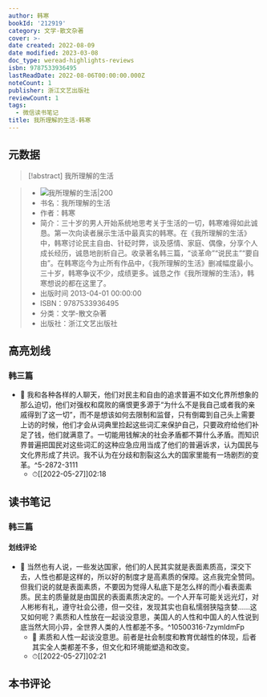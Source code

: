 ```yaml
---
author: 韩寒
bookId: '212919'
category: 文学-散文杂著
cover: >-
date created: 2022-08-09
date modified: 2023-03-08
doc_type: weread-highlights-reviews
isbn: 9787533936495
lastReadDate: 2022-08-06T00:00:00.000Z
noteCount: 1
publisher: 浙江文艺出版社
reviewCount: 1
tags:
  - 微信读书笔记
title: 我所理解的生活-韩寒
---
```


## 元数据

>[!abstract] 我所理解的生活

> - ![我所理解的生活|200](https://wfqqreader-1252317822.image.myqcloud.com/cover/919/212919/t7_212919.jpg)
> - 书名：我所理解的生活
> - 作者：韩寒
> - 简介：三十岁的男人开始系统地思考关于生活的一切，韩寒难得如此诚恳。第一次向读者展示生活中最真实的韩寒。在《我所理解的生活》中，韩寒讨论民主自由、针砭时弊，谈及感情、家庭、偶像，分享个人成长经历，诚恳地剖析自己。收录著名韩三篇，“谈革命”“说民主”“要自由”。在韩寒迄今为止所有作品中，《我所理解的生活》删减幅度最小。三十岁，韩寒争议不少，成绩更多。诚恳之作《我所理解的生活》，韩寒想说的都在这里了。
> - 出版时间 2013-04-01 00:00:00
> - ISBN：9787533936495
> - 分类：文学-散文杂著
> - 出版社：浙江文艺出版社

## 高亮划线

### 韩三篇

- 📌 我和各种各样的人聊天，他们对民主和自由的追求普遍不如文化界所想象的那么迫切，他们对强权和腐败的痛恨更多源于“为什么不是我自己或者我的亲戚得到了这一切”，而不是想该如何去限制和监督，只有倒霉到自己头上需要上访的时候，他们才会从词典里捡起这些词汇来保护自己，只要政府给他们补足了钱，他们就满意了。一切能用钱解决的社会矛盾都不算什么矛盾。而知识界普遍把国民对这些词汇的这种应急应用当成了他们的普遍诉求，认为国民与文化界形成了共识。我不认为在分歧和割裂这么大的国家里能有一场剧烈的变革。^5-2872-3111
	- ⏱[[2022-05-27]]02:18

## 读书笔记

### 韩三篇

#### 划线评论

- 📌 当然也有人说，一些发达国家，他们的人民其实就是表面素质高，深交下去，人性也都是这样的，所以好的制度才是高素质的保障。这点我完全赞同。但我们说的就是表面素质，不要因为觉得人私底下是怎么样的而小看表面素质。民主的质量就是由国民的表面素质决定的。一个人开车可能关远光灯，对人彬彬有礼，遵守社会公德，但一交往，发现其实也自私懦弱狭隘贪婪……这又如何呢？素质和人性放在一起谈没意思，美国人的人性和中国人的人性说到底当然大同小异，全世界人类的人性都差不多。^10500316-7zymIdmFp
	- 💭 素质和人性一起谈没意思。前者是社会制度和教育优越性的体现，后者其实全人类都差不多，但文化和环境能塑造和改变。
	- ⏱[[2022-05-27]]02:21

## 本书评论
